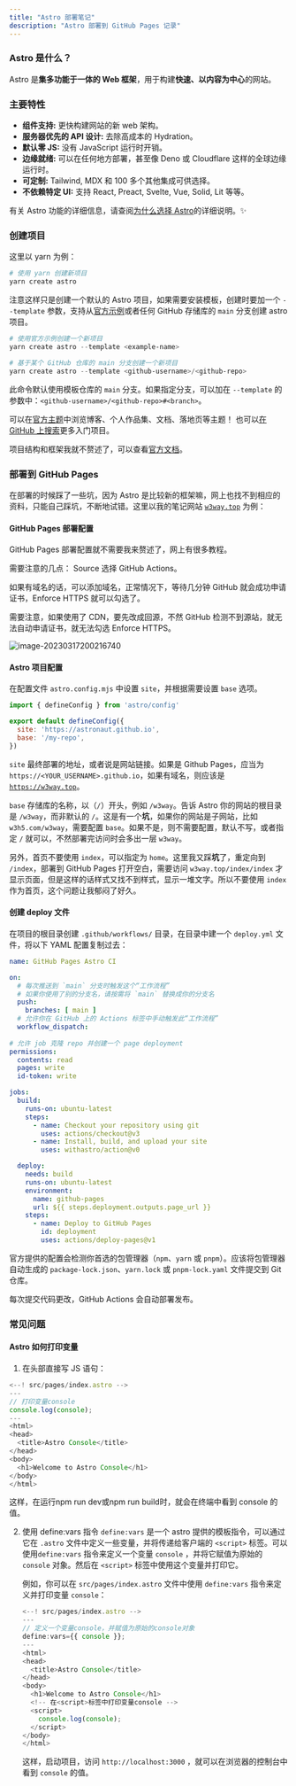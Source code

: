 ```yaml
---
title: "Astro 部署笔记"
description: "Astro 部署到 GitHub Pages 记录"
---
```


### Astro 是什么？

Astro 是**集多功能于一体的 Web 框架**，用于构建**快速、以内容为中心**的网站。

### 主要特性

- **组件支持:** 更快构建网站的新 web 架构。
- **服务器优先的 API 设计:** 去除高成本的 Hydration。
- **默认零 JS:** 没有 JavaScript 运行时开销。
- **边缘就绪:** 可以在任何地方部署，甚至像 Deno 或 Cloudflare 这样的全球边缘运行时。
- **可定制:** Tailwind, MDX 和 100 多个其他集成可供选择。
- **不依赖特定 UI:** 支持 React, Preact, Svelte, Vue, Solid, Lit 等等。

有关 Astro 功能的详细信息，请查阅<a href="https://docs.astro.build/zh-cn/concepts/why-astro/" target="_blank">为什么选择 Astro</a>的详细说明。✨

### 创建项目

这里以 yarn 为例：

```powershell
# 使用 yarn 创建新项目
yarn create astro
```

注意这样只是创建一个默认的 Astro 项目，如果需要安装模板，创建时要加一个 `--template` 参数，支持从<a href="https://github.com/withastro/astro/tree/main/examples" target="_blank">官方示例</a>或者任何 GitHub 存储库的 `main` 分支创建 astro 项目。

```powershell
# 使用官方示例创建一个新项目
yarn create astro --template <example-name>

# 基于某个 GitHub 仓库的 main 分支创建一个新项目
yarn create astro --template <github-username>/<github-repo>
```

此命令默认使用模板仓库的 `main` 分支。如果指定分支，可以加在 `--template` 的参数中：`<github-username>/<github-repo>#<branch>`。

可以在<a href="https://astro.build/themes/" target="_blank">官方主题</a>中浏览博客、个人作品集、文档、落地页等主题！ 也可以<a href="https://github.com/search?o=desc&q=astro+starter&s=stars&type=Repositories" target="_blank">在 GitHub 上搜索</a>更多入门项目。

项目结构和框架我就不赘述了，可以查看<a href="https://docs.astro.build/zh-cn/core-concepts/project-structure/" target="_blank">官方文档</a>。

### 部署到 GitHub Pages

在部署的时候踩了一些坑，因为 Astro 是比较新的框架嘛，网上也找不到相应的资料，只能自己踩坑，不断地试错。这里以我的笔记网站  <a href="https://w3way.top" target="_blank">`w3way.top`</a> 为例：

#### GitHub Pages 部署配置

GitHub Pages 部署配置就不需要我来赘述了，网上有很多教程。

需要注意的几点：
Source 选择 GitHub Actions。

如果有域名的话，可以添加域名，正常情况下，等待几分钟 GitHub 就会成功申请证书，Enforce HTTPS 就可以勾选了。

需要注意，如果使用了 CDN，要先改成回源，不然 GitHub 检测不到源站，就无法自动申请证书，就无法勾选 Enforce HTTPS。

![image-20230317200216740](/images/astro_github_pages.png)

#### Astro 项目配置

在配置文件  `astro.config.mjs`  中设置 `site`，并根据需要设置 `base` 选项。

```jsx
import { defineConfig } from 'astro/config'

export default defineConfig({
  site: 'https://astronaut.github.io',
  base: '/my-repo',
})
```

`site` 最终部署的地址，或者说是网站链接。如果是 Github Pages，应当为 `https://<YOUR_USERNAME>.github.io`，如果有域名，则应该是 <a href="https://w3way.top" target="_blank">`https://w3way.top`</a>。

`base` 存储库的名称，以（`/`）开头，例如 `/w3way`。告诉 Astro 你的网站的根目录是 `/w3way`，而非默认的 `/`。这是有一个**坑**，如果你的网站是子网站，比如 `w3h5.com/w3way`，需要配置 `base`。如果不是，则不需要配置，默认不写，或者指定 `/` 就可以，不然部署完访问时会多出一层 `w3way`。

另外，首页不要使用 `index`，可以指定为 `home`。这里我又踩**坑**了，重定向到 `/index`，部署到 GitHub Pages 打开空白，需要访问 `w3way.top/index/index` 才显示页面，但是这样的话样式又找不到样式，显示一堆文字。所以不要使用 `index` 作为首页，这个问题让我郁闷了好久。

#### 创建 deploy 文件

在项目的根目录创建 `.github/workflows/` 目录，在目录中建一个 `deploy.yml` 文件，将以下 YAML 配置复制过去：

```yaml
name: GitHub Pages Astro CI

on:
  # 每次推送到 `main` 分支时触发这个“工作流程”
  # 如果你使用了别的分支名，请按需将 `main` 替换成你的分支名
  push:
    branches: [ main ]
  # 允许你在 GitHub 上的 Actions 标签中手动触发此“工作流程”
  workflow_dispatch:
  
# 允许 job 克隆 repo 并创建一个 page deployment
permissions:
  contents: read
  pages: write
  id-token: write

jobs:
  build:
    runs-on: ubuntu-latest
    steps:
      - name: Checkout your repository using git
        uses: actions/checkout@v3
      - name: Install, build, and upload your site
        uses: withastro/action@v0

  deploy:
    needs: build
    runs-on: ubuntu-latest
    environment:
      name: github-pages
      url: ${{ steps.deployment.outputs.page_url }}
    steps:
      - name: Deploy to GitHub Pages
        id: deployment
        uses: actions/deploy-pages@v1
```

官方提供的配置会检测你首选的包管理器（`npm`、`yarn` 或 `pnpm`）。应该将包管理器自动生成的 `package-lock.json`、`yarn.lock` 或 `pnpm-lock.yaml` 文件提交到 Git 仓库。

每次提交代码更改，GitHub Actions 会自动部署发布。

### 常见问题

#### Astro 如何打印变量

1. 在头部直接写 JS 语句：

  ```javascript
  <--! src/pages/index.astro -->
  ---
  // 打印变量console
  console.log(console);
  ---
  <html>
  <head>
    <title>Astro Console</title>
  </head>
  <body>
    <h1>Welcome to Astro Console</h1>
  </body>
  </html>
  ```

  这样，在运行npm run dev或npm run build时，就会在终端中看到 console 的值。

2. 使用 define:vars 指令
   `define:vars` 是一个 astro 提供的模板指令，可以通过它在 `.astro` 文件中定义一些变量，并将传递给客户端的 `<script>` 标签。可以使用`define:vars` 指令来定义一个变量 `console` ，并将它赋值为原始的 `console` 对象。然后在 `<script>` 标签中使用这个变量并打印它。
   
   例如，你可以在 `src/pages/index.astro` 文件中使用 `define:vars` 指令来定义并打印变量 `console`：

   ```javascript
   <--! src/pages/index.astro -->
   ---
   // 定义一个变量console，并赋值为原始的console对象
   define:vars={{ console }};
   ---
   <html>
   <head>
     <title>Astro Console</title>
   </head>
   <body>
     <h1>Welcome to Astro Console</h1>
     <!-- 在<script>标签中打印变量console -->
     <script>
       console.log(console);
     </script>
   </body>
   </html>
   ```
    这样，启动项目，访问 `http://localhost:3000` ，就可以在浏览器的控制台中看到 `console` 的值。
  
